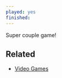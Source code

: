 ```yaml
---
played: yes
finished:
---
```

Super couple game!

## Related
- [Video Games](notes/Video%20Games.md)